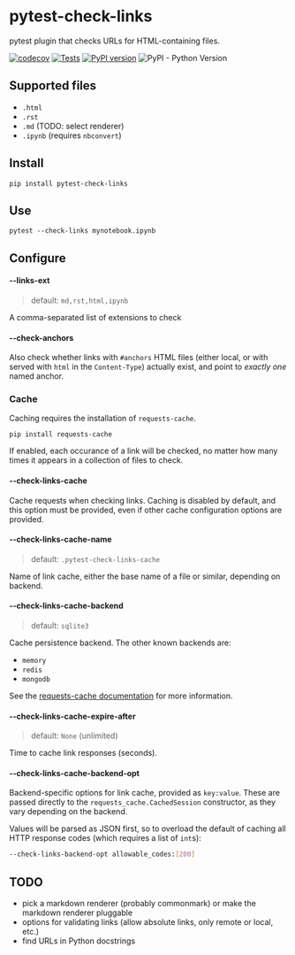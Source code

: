 # pytest-check-links

pytest plugin that checks URLs for HTML-containing files.

[![codecov](https://codecov.io/gh/jupyterlab/pytest-check-links/branch/master/graph/badge.svg)](https://codecov.io/gh/jupyterlab/pytest-check-links)
[![Tests](https://github.com/jupyterlab/pytest-check-links/workflows/Tests/badge.svg)](https://github.com/jupyterlab/pytest-check-links/actions?query=workflow%3ATests+branch%3Amaster)
[![PyPI version](https://badge.fury.io/py/pytest-check-links.svg)](https://badge.fury.io/py/pytest-check-links)
![PyPI - Python Version](https://img.shields.io/pypi/pyversions/pytest-check-links)


## Supported files

- `.html`
- `.rst`
- `.md` (TODO: select renderer)
- `.ipynb` (requires `nbconvert`)

## Install

    pip install pytest-check-links

## Use

    pytest --check-links mynotebook.ipynb

## Configure

#### --links-ext

> default: `md,rst,html,ipynb`

A comma-separated list of extensions to check

#### --check-anchors

Also check whether links with `#anchors` HTML files (either local, or with
served with `html` in the `Content-Type`) actually exist, and point to _exactly one_
named anchor.

### Cache

Caching requires the installation of `requests-cache`.

    pip install requests-cache

If enabled, each occurance of a link will be checked, no matter how many times
it appears in a collection of files to check.

#### --check-links-cache

Cache requests when checking links. Caching is disabled by default, and this option
must be provided, even if other cache configuration options are provided.

#### --check-links-cache-name

> default: `.pytest-check-links-cache`

Name of link cache, either the base name of a file or similar, depending on backend.

#### --check-links-cache-backend

> default: `sqlite3`

Cache persistence backend. The other known backends are:
- `memory`
- `redis`
- `mongodb`

See the [requests-cache documentation](https://requests-cache.readthedocs.io)
for more information.

#### --check-links-cache-expire-after

> default: `None` (unlimited)

Time to cache link responses (seconds).

#### --check-links-cache-backend-opt

Backend-specific options for link cache, provided as `key:value`. These are passed
directly to the `requests_cache.CachedSession` constructor, as they vary depending
on the backend.

Values will be parsed as JSON first, so to overload the default of caching all
HTTP response codes (which requires a list of `int`s):

```bash
--check-links-backend-opt allowable_codes:[200]
```


## TODO

- pick a markdown renderer (probably commonmark) or make the markdown renderer pluggable
- options for validating links (allow absolute links, only remote or local, etc.)
- find URLs in Python docstrings
